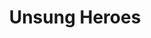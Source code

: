 ---
pid: CH89
title: Unsung Heroes
location_transcription: Center City
zipcode: '98144'
outside_phl: Seattle WA
neighborhood: 
age: '33'
age_range: 30-39
instagram: 
image_file_name: CH_89.jpg
proposal_transcription: Philly is a city with rich history of social movement organizing.
  I don't enough of that history (don't live here) but heroes of those movements,
  especially unsung ones, deserve to be memorialized in prominent public locations.
topic: History,Philadelphia,Social Justice
topic_summary: 0, 0, 0
type: Other No Form
keywords_other: 
credit: Sam
image_labels: 
twitter: 
facebook: 
permalink: "/monuments/ch89/"
layout: item-page
---
